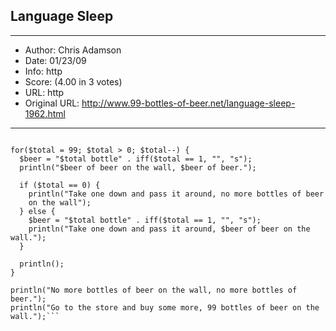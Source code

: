 
## Language Sleep ##
---
- Author: Chris Adamson
- Date: 01/23/09
- Info: http
- Score:  (4.00 in 3 votes)
- URL: http
- Original URL: http://www.99-bottles-of-beer.net/language-sleep-1962.html
---

```# 99Bottles.sl

for($total = 99; $total > 0; $total--) {
  $beer = "$total bottle" . iff($total == 1, "", "s");
  println("$beer of beer on the wall, $beer of beer.");

  if ($total == 0) {
    println("Take one down and pass it around, no more bottles of beer
    on the wall");
  } else {
    $beer = "$total bottle" . iff($total == 1, "", "s");
    println("Take one down and pass it around, $beer of beer on the wall.");
  }
  
  println();
}

println("No more bottles of beer on the wall, no more bottles of beer.");
println("Go to the store and buy some more, 99 bottles of beer on the wall.");```